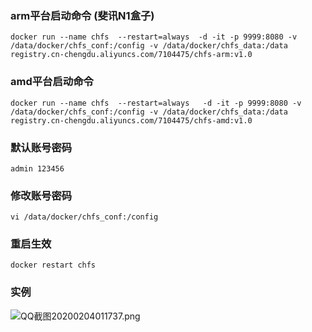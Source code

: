 ### arm平台启动命令 (斐讯N1盒子)
``` shell
docker run --name chfs  --restart=always  -d -it -p 9999:8080 -v /data/docker/chfs_conf:/config -v /data/docker/chfs_data:/data registry.cn-chengdu.aliyuncs.com/7104475/chfs-arm:v1.0

```
### amd平台启动命令

``` shell
docker run --name chfs  --restart=always   -d -it -p 9999:8080 -v /data/docker/chfs_conf:/config -v /data/docker/chfs_data:/data registry.cn-chengdu.aliyuncs.com/7104475/chfs-amd:v1.0
```
### 默认账号密码
``` shell
admin 123456 
```
### 修改账号密码 
``` shell
vi /data/docker/chfs_conf:/config 
```
### 重启生效
``` shell
docker restart chfs
```


### 实例
![QQ截图20200204011737.png](https://i.loli.net/2020/02/04/HQ85Rt4WMOiDkxJ.png)
